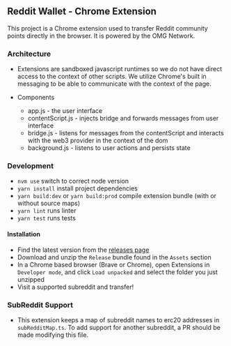 ## Reddit Wallet - Chrome Extension

This project is a Chrome extension used to transfer Reddit community points directly in the browser. It is powered by the OMG Network.

### Architecture

- Extensions are sandboxed javascript runtimes so we do not have direct access to the context of other scripts. We utilize Chrome's built in messaging to be able to communicate with the context of the page.

- Components
  - app.js - the user interface
  - contentScript.js - injects bridge and forwards messages from user interface
  - bridge.js - listens for messages from the contentScript and interacts with the web3 provider in the context of the dom
  - background.js - listens to user actions and persists state

### Development

- `nvm use` switch to correct node version
- `yarn install` install project dependencies
- `yarn build:dev` or `yarn build:prod` compile extension bundle (with or without source maps)
- `yarn lint` runs linter
- `yarn test` runs tests

#### Installation

- Find the latest version from the [releases page](https://github.com/omgnetwork/community-points/releases)
- Download and unzip the `Release` bundle found in the `Assets` section
- In a Chrome based browser (Brave or Chrome), open Extensions in `Developer mode`, and click `Load unpacked` and select the folder you just unzipped
- Visit a supported subreddit and transfer!

### SubReddit Support

- This extension keeps a map of subreddit names to erc20 addresses in `subRedditMap.ts`. To add support for another subreddit, a PR should be made modifying this file.
